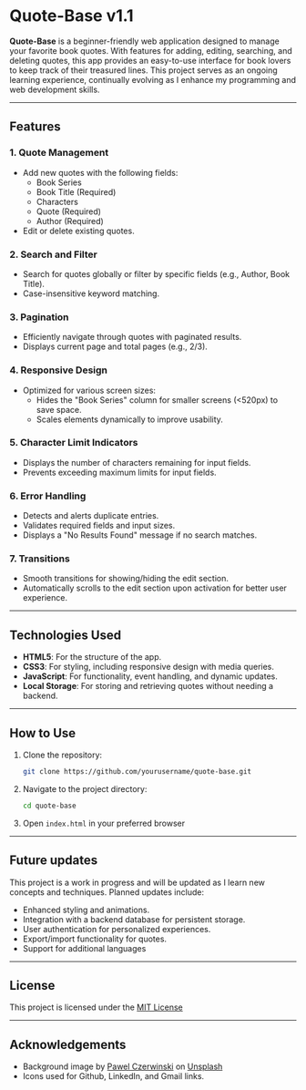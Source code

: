 # Quote-Base v1.1

**Quote-Base** is a beginner-friendly web application designed to manage your favorite book quotes. With features for adding, editing, searching, and deleting quotes, this app provides an easy-to-use interface for book lovers to keep track of their treasured lines. This project serves as an ongoing learning experience, continually evolving as I enhance my programming and web development skills.

---

## Features

### 1. **Quote Management**

- Add new quotes with the following fields:
  - Book Series
  - Book Title (Required)
  - Characters
  - Quote (Required)
  - Author (Required)
- Edit or delete existing quotes.

### 2. **Search and Filter**

- Search for quotes globally or filter by specific fields (e.g., Author, Book Title).
- Case-insensitive keyword matching.

### 3. **Pagination**

- Efficiently navigate through quotes with paginated results.
- Displays current page and total pages (e.g., 2/3).

### 4. **Responsive Design**

- Optimized for various screen sizes:
  - Hides the "Book Series" column for smaller screens (<520px) to save space.
  - Scales elements dynamically to improve usability.

### 5. **Character Limit Indicators**

- Displays the number of characters remaining for input fields.
- Prevents exceeding maximum limits for input fields.

### 6. **Error Handling**

- Detects and alerts duplicate entries.
- Validates required fields and input sizes.
- Displays a "No Results Found" message if no search matches.

### 7. **Transitions**

- Smooth transitions for showing/hiding the edit section.
- Automatically scrolls to the edit section upon activation for better user experience.

---

## Technologies Used

- **HTML5**: For the structure of the app.
- **CSS3**: For styling, including responsive design with media queries.
- **JavaScript**: For functionality, event handling, and dynamic updates.
- **Local Storage**: For storing and retrieving quotes without needing a backend.

---

## How to Use

1. Clone the repository:

   ```bash
   git clone https://github.com/yourusername/quote-base.git

   ```

2. Navigate to the project directory:

   ```bash
   cd quote-base

   ```

3. Open `index.html` in your preferred browser

---

## Future updates

This project is a work in progress and will be updated as I learn new concepts and techniques. Planned updates include:

- Enhanced styling and animations.
- Integration with a backend database for persistent storage.
- User authentication for personalized experiences.
- Export/import functionality for quotes.
- Support for additional languages

---

## License

This project is licensed under the [MIT License](/LICENSE.txt)

---

## Acknowledgements

- Background image by [Pawel Czerwinski](https://unsplash.com/@pawel_czerwinski?utm_content=creditCopyText&utm_medium=referral&utm_source=unsplash) on [Unsplash](https://unsplash.com/photos/a-close-up-of-a-pattern-of-wavy-shapes-_x16XKBPBwE?utm_content=creditCopyText&utm_medium=referral&utm_source=unsplash)
- Icons used for Github, LinkedIn, and Gmail links.
